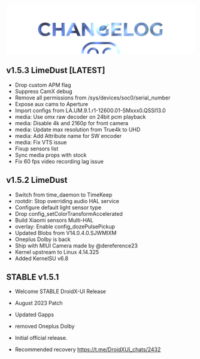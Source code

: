 <img src="https://raw.githubusercontent.com/DroidX-UI-Devices/Official_Devices/13/banners/changelogs.png" />

## v1.5.3 LimeDust [LATEST]
- Drop custom APM flag
- Suppress CamX debug
- Remove all permissions from /sys/devices/soc0/serial_number
- Expose aux cams to Aperture
- Import configs from LA.UM.9.1.r1-12600.01-SMxxx0.QSSI13.0
- media: Use omx raw decoder on 24bit pcm playback 
- media: Disable 4k and 2160p for front camera
- media: Update max resolution from True4k to UHD
- media: Add Attribute name for SW encoder
- media: Fix VTS issue
- Fixup sensors list
- Sync media props with stock
- Fix 60 fps video recording lag issue

## v1.5.2 LimeDust
- Switch from time_daemon to TimeKeep
- rootdir: Stop overriding audio HAL service
- Configure default light sensor type
- Drop config_setColorTransformAccelerated
- Build Xiaomi sensors Multi-HAL
- overlay: Enable config_dozePulsePickup
- Updated Blobs from V14.0.4.0.SJWMIXM
- Oneplus Dolby is back
- Ship with MIUI Camera made by @dereference23
- Kernel upstream to Linux 4.14.325
- Added KernelSU v6.8

## **STABLE v1.5.1**
- Welcome STABLE DroidX-UI Release
- August 2023 Patch
- Updated Gapps
- removed Oneplus Dolby


- Initial official release.
- Recommended recovery https://t.me/DroidXUI_chats/2432
